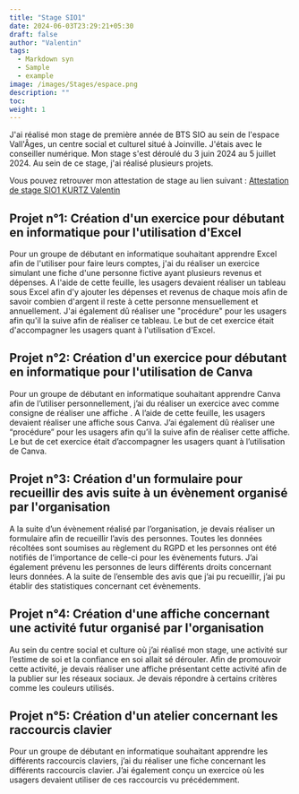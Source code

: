 ```yaml
---
title: "Stage SIO1"
date: 2024-06-03T23:29:21+05:30
draft: false
author: "Valentin"
tags:
  - Markdown syn
  - Sample
  - example
image: /images/Stages/espace.png
description: ""
toc:
weight: 1
---
```

J'ai réalisé mon stage de première année de BTS SIO au sein de l'espace Vall'Âges, un centre social et culturel situé à Joinville. J'étais avec le conseiller numérique. Mon stage s'est déroulé du 3 juin 2024 au 5 juillet 2024. Au sein de ce stage, j'ai réalisé plusieurs projets.

Vous pouvez retrouver mon attestation de stage au lien suivant : [Attestation de stage SIO1 KURTZ Valentin](/docs/Stage1.pdf)


## Projet n°1: Création d'un exercice pour débutant en informatique pour l'utilisation d'Excel

Pour un groupe de débutant en informatique souhaitant apprendre Excel afin de l'utiliser pour faire leurs comptes, j'ai du réaliser un exercice simulant une fiche d'une personne fictive ayant plusieurs revenus et dépenses. A l'aide de cette feuille, les usagers devaient réaliser un tableau sous Excel afin d'y ajouter les dépenses et revenus de chaque mois afin de savoir combien d'argent il reste à cette personne mensuellement et annuellement. 
J'ai également dû réaliser une "procédure" pour les usagers afin qu'il la suive afin de réaliser ce tableau.
Le but de cet exercice était d'accompagner les usagers quant à l'utilisation d'Excel.

## Projet n°2: Création d'un exercice pour débutant en informatique pour l'utilisation de Canva

Pour un groupe de débutant en informatique souhaitant apprendre Canva afin de l’utiliser personnellement, j’ai du réaliser un exercice avec comme consigne de réaliser une affiche . A l’aide de cette feuille, les usagers devaient réaliser une affiche sous Canva. J’ai également dû réaliser une “procédure” pour les usagers afin qu’il la suive afin de réaliser cette affiche. Le but de cet exercice était d’accompagner les usagers quant à l’utilisation de Canva.

## Projet n°3: Création d'un formulaire pour recueillir des avis suite à un évènement organisé par l'organisation

A la suite d’un évènement réalisé par l’organisation, je devais réaliser un formulaire afin de recueillir l’avis des personnes. Toutes les données récoltées sont soumises au règlement du RGPD et les personnes ont été notifiés de l’importance de celle-ci pour les évènements futurs. J’ai également prévenu les personnes de leurs différents droits concernant leurs données. A la suite de l’ensemble des avis que j’ai pu recueillir, j’ai pu établir des statistiques concernant cet évènements.

## Projet n°4: Création d'une affiche concernant une activité futur organisé par l'organisation

Au sein du centre social et culture où j’ai réalisé mon stage, une activité sur l’estime de soi et la confiance en soi allait sé dérouler. Afin de promouvoir cette activité, je devais réaliser une affiche présentant cette activité afin de la publier sur les réseaux sociaux. Je devais répondre à certains critères comme les couleurs utilisés.

## Projet n°5: Création d'un atelier concernant les raccourcis clavier

Pour un groupe de débutant en informatique souhaitant apprendre les différents raccourcis claviers, j’ai du réaliser une fiche concernant les différents raccourcis clavier. J’ai également conçu un exercice où les usagers devaient utiliser de ces raccourcis vu précédemment.

	


